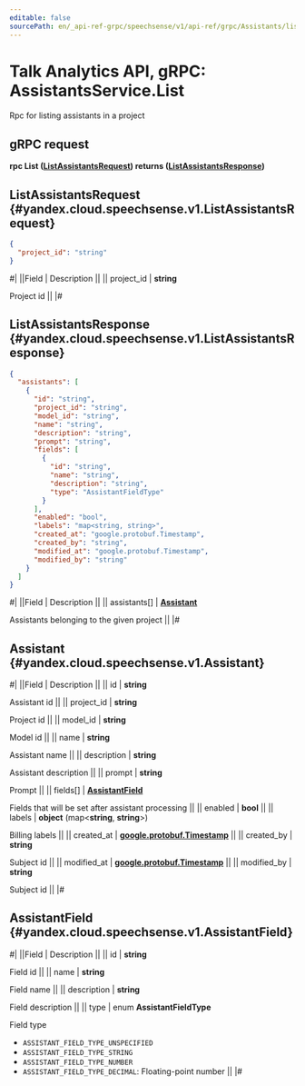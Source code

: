 ```yaml
---
editable: false
sourcePath: en/_api-ref-grpc/speechsense/v1/api-ref/grpc/Assistants/list.md
---
```


# Talk Analytics API, gRPC: AssistantsService.List

Rpc for listing assistants in a project

## gRPC request

**rpc List ([ListAssistantsRequest](#yandex.cloud.speechsense.v1.ListAssistantsRequest)) returns ([ListAssistantsResponse](#yandex.cloud.speechsense.v1.ListAssistantsResponse))**

## ListAssistantsRequest {#yandex.cloud.speechsense.v1.ListAssistantsRequest}

```json
{
  "project_id": "string"
}
```

#|
||Field | Description ||
|| project_id | **string**

Project id ||
|#

## ListAssistantsResponse {#yandex.cloud.speechsense.v1.ListAssistantsResponse}

```json
{
  "assistants": [
    {
      "id": "string",
      "project_id": "string",
      "model_id": "string",
      "name": "string",
      "description": "string",
      "prompt": "string",
      "fields": [
        {
          "id": "string",
          "name": "string",
          "description": "string",
          "type": "AssistantFieldType"
        }
      ],
      "enabled": "bool",
      "labels": "map<string, string>",
      "created_at": "google.protobuf.Timestamp",
      "created_by": "string",
      "modified_at": "google.protobuf.Timestamp",
      "modified_by": "string"
    }
  ]
}
```

#|
||Field | Description ||
|| assistants[] | **[Assistant](#yandex.cloud.speechsense.v1.Assistant)**

Assistants belonging to the given project ||
|#

## Assistant {#yandex.cloud.speechsense.v1.Assistant}

#|
||Field | Description ||
|| id | **string**

Assistant id ||
|| project_id | **string**

Project id ||
|| model_id | **string**

Model id ||
|| name | **string**

Assistant name ||
|| description | **string**

Assistant description ||
|| prompt | **string**

Prompt ||
|| fields[] | **[AssistantField](#yandex.cloud.speechsense.v1.AssistantField)**

Fields that will be set after assistant processing ||
|| enabled | **bool** ||
|| labels | **object** (map<**string**, **string**>)

Billing labels ||
|| created_at | **[google.protobuf.Timestamp](https://developers.google.com/protocol-buffers/docs/reference/google.protobuf#timestamp)** ||
|| created_by | **string**

Subject id ||
|| modified_at | **[google.protobuf.Timestamp](https://developers.google.com/protocol-buffers/docs/reference/google.protobuf#timestamp)** ||
|| modified_by | **string**

Subject id ||
|#

## AssistantField {#yandex.cloud.speechsense.v1.AssistantField}

#|
||Field | Description ||
|| id | **string**

Field id ||
|| name | **string**

Field name ||
|| description | **string**

Field description ||
|| type | enum **AssistantFieldType**

Field type

- `ASSISTANT_FIELD_TYPE_UNSPECIFIED`
- `ASSISTANT_FIELD_TYPE_STRING`
- `ASSISTANT_FIELD_TYPE_NUMBER`
- `ASSISTANT_FIELD_TYPE_DECIMAL`: Floating-point number ||
|#